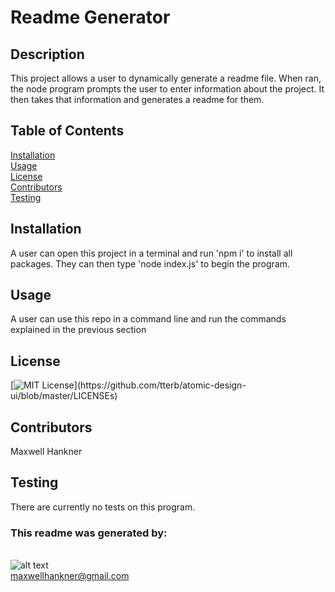 # Readme Generator
## Description
This project allows a user to dynamically generate a readme file. When ran, the node program prompts the user to enter information about the project. It then takes that information and generates a readme for them.
## Table of Contents
[Installation](#installation)<br>
[Usage](#uage)<br>
[License](#license)<br>
[Contributors](#contributors)<br>
[Testing](#testing)
## Installation
A user can open this project in a terminal and run 'npm i' to install all packages. They can then type 'node index.js' to begin the program.
## Usage
A user can use this repo in a command line and run the commands explained in the previous section
## License
[![MIT License](https://img.shields.io/apm/l/atomic-design-ui.svg?)](https://github.com/tterb/atomic-design-ui/blob/master/LICENSEs)
## Contributors
Maxwell Hankner
## Testing
There are currently no tests on this program.
### This readme was generated by:
 <br> ![alt text](https://avatars.githubusercontent.com/u/25621984?) <br> maxwellhankner@gmail.com